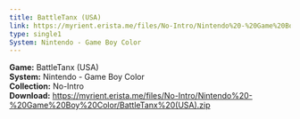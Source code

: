 ```yaml
---
title: BattleTanx (USA)
link: https://myrient.erista.me/files/No-Intro/Nintendo%20-%20Game%20Boy%20Color/BattleTanx%20(USA).zip
type: single1
System: Nintendo - Game Boy Color
---
```

<b>Game:</b> BattleTanx (USA)<br>
<b>System:</b> Nintendo - Game Boy Color<br>
<b>Collection:</b> No-Intro<br>
<b>Download:</b> https://myrient.erista.me/files/No-Intro/Nintendo%20-%20Game%20Boy%20Color/BattleTanx%20(USA).zip